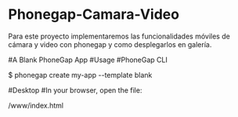 # Phonegap-Camara-Video
Para este proyecto implementaremos las funcionalidades móviles de cámara y video con phonegap y como desplegarlos en galería.

#A Blank PhoneGap App
  #Usage
#PhoneGap CLI
  
  $ phonegap create my-app --template blank

#Desktop
#In your browser, open the file:

  /www/index.html
